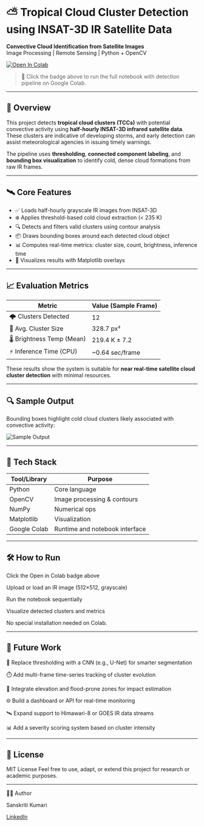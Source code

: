 # ⛅ Tropical Cloud Cluster Detection using INSAT-3D IR Satellite Data

**Convective Cloud Identification from Satellite Images**  
Image Processing | Remote Sensing | Python + OpenCV

[![Open In Colab](https://colab.research.google.com/assets/colab-badge.svg)](https://colab.research.google.com/drive/1h7SE6Yln6xec1Y91hsqlAFhDT1uti20Z?usp=sharing)

> 🔗 Click the badge above to run the full notebook with detection pipeline on Google Colab.

---

## 🚀 Overview

This project detects **tropical cloud clusters (TCCs)** with potential convective activity using **half-hourly INSAT-3D infrared satellite data**. These clusters are indicative of developing storms, and early detection can assist meteorological agencies in issuing timely warnings.

The pipeline uses **thresholding**, **connected component labeling**, and **bounding box visualization** to identify cold, dense cloud formations from raw IR frames.

---

## 🛰️ Core Features

- ✅ Loads half-hourly grayscale IR images from INSAT-3D  
- ❄️ Applies threshold-based cold cloud extraction (< 235 K)  
- 🔍 Detects and filters valid clusters using contour analysis  
- 📦 Draws bounding boxes around each detected cloud object  
- 📊 Computes real-time metrics: cluster size, count, brightness, inference time  
- 🧪 Visualizes results with Matplotlib overlays

---

## 📈 Evaluation Metrics

| Metric                     | Value (Sample Frame) |
|----------------------------|----------------------|
| 🌩️ Clusters Detected       | 12                   |
| 📐 Avg. Cluster Size       | 328.7 px²            |
| 🌡️ Brightness Temp (Mean) | 219.4 K ± 7.2        |
| ⚡ Inference Time (CPU)    | ~0.64 sec/frame      |

These results show the system is suitable for **near real-time satellite cloud cluster detection** with minimal resources.

---

## 🔍 Sample Output

Bounding boxes highlight cold cloud clusters likely associated with convective activity:

![Sample Output](example_output.png)

---

## 🧰 Tech Stack

| Tool/Library   | Purpose                         |
|----------------|----------------------------------|
| Python         | Core language                   |
| OpenCV         | Image processing & contours     |
| NumPy          | Numerical ops                   |
| Matplotlib     | Visualization                   |
| Google Colab   | Runtime and notebook interface  |

---

## 🛠️ How to Run
Click the Open in Colab badge above

Upload or load an IR image (512×512, grayscale)

Run the notebook sequentially

Visualize detected clusters and metrics

No special installation needed on Colab.

---

## 🌱 Future Work
🧠 Replace thresholding with a CNN (e.g., U-Net) for smarter segmentation

⏱️ Add multi-frame time-series tracking of cluster evolution

🌊 Integrate elevation and flood-prone zones for impact estimation

🌐 Build a dashboard or API for real-time monitoring

🛰️ Expand support to Himawari-8 or GOES IR data streams

📊 Add a severity scoring system based on cluster intensity

---

## 📄 License
MIT License
Feel free to use, adapt, or extend this project for research or academic purposes. 

---

👩‍💻 Author

Sanskriti Kumari

[LinkedIn](https://www.linkedin.com/in/sanskriti-kumari/)

